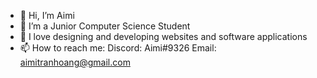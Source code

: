 - 👋 Hi, I’m Aimi
- 🌱 I’m a Junior Computer Science Student
- 💞️ I love designing and developing websites and software applications
- 📫 How to reach me:
      Discord: Aimi#9326
      Email: aimitranhoang@gmail.com
<!---
aimiisme/aimiisme is a ✨ special ✨ repository because its `README.md` (this file) appears on your GitHub profile.
You can click the Preview link to take a look at your changes.
--->
